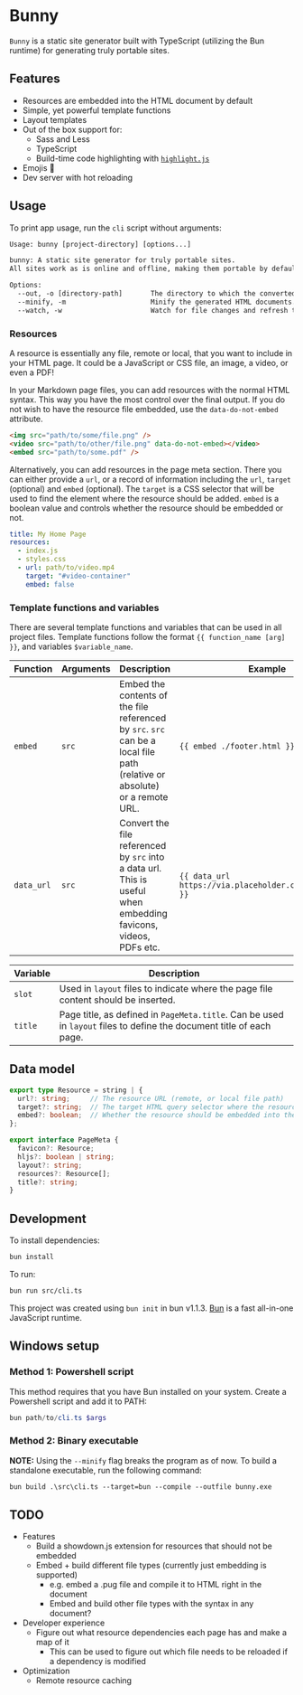 # Bunny

`Bunny` is a static site generator built with TypeScript (utilizing the Bun runtime) for generating truly portable sites.

## Features

- Resources are embedded into the HTML document by default
- Simple, yet powerful template functions
- Layout templates
- Out of the box support for:
  - Sass and Less
  - TypeScript
  - Build-time code highlighting with [`highlight.js`](https://highlightjs.org/)
- Emojis 💩
- Dev server with hot reloading

## Usage

To print app usage, run the `cli` script without arguments:

```txt
Usage: bunny [project-directory] [options...]

bunny: A static site generator for truly portable sites.
All sites work as is online and offline, making them portable by default.

Options:
  --out, -o [directory-path]       The directory to which the converted files should be placed.
  --minify, -m                     Minify the generated HTML documents.
  --watch, -w                      Watch for file changes and refresh the browser page on changes.
```

### Resources

A resource is essentially any file, remote or local, that you want to include in your HTML page. It could be a JavaScript or CSS file, an image, a video, or even a PDF!

In your Markdown page files, you can add resources with the normal HTML syntax. This way you have the most control over the final output. If you do not wish to have the resource file embedded, use the `data-do-not-embed` attribute.

```markdown
<img src="path/to/some/file.png" />
<video src="path/to/other/file.png" data-do-not-embed></video>
<embed src="path/to/some.pdf" />
```

Alternatively, you can add resources in the page meta section. There you can either provide a `url`, or a record of information including the `url`, `target` (optional) and `embed` (optional). The `target` is a CSS selector that will be used to find the element where the resource should be added. `embed` is a boolean value and controls whether the resource should be embedded or not.

```yaml
title: My Home Page
resources:
  - index.js
  - styles.css
  - url: path/to/video.mp4
    target: "#video-container"
    embed: false
```

### Template functions and variables

There are several template functions and variables that can be used in all project files. Template functions follow the format `{{ function_name [arg] }}`, and variables `$variable_name`.

|Function|Arguments|Description|Example|
|---|---|---|---|
|`embed`|`src`|Embed the contents of the file referenced by `src`. `src` can be a local file path (relative or absolute) or a remote URL. | `{{ embed ./footer.html }}` |
|`data_url`|`src`|Convert the file referenced by `src` into a data url. This is useful when embedding favicons, videos, PDFs etc. | `{{ data_url https://via.placeholder.com/600/92c952 }}` |

| Variable | Description |
|---|---|
|`slot`|Used in `layout` files to indicate where the page file content should be inserted. |
|`title`|Page title, as defined in `PageMeta.title`. Can be used in `layout` files to define the document title of each page.|

## Data model

```ts
export type Resource = string | {
  url?: string;     // The resource URL (remote, or local file path)
  target?: string;  // The target HTML query selector where the resource will be placed
  embed?: boolean;  // Whether the resource should be embedded into the HTML document
};

export interface PageMeta {
  favicon?: Resource;
  hljs?: boolean | string;
  layout?: string;
  resources?: Resource[];
  title?: string;
}
```

## Development

To install dependencies:

```bash
bun install
```

To run:

```bash
bun run src/cli.ts
```

This project was created using `bun init` in bun v1.1.3. [Bun](https://bun.sh) is a fast all-in-one JavaScript runtime.

## Windows setup

### Method 1: Powershell script

This method requires that you have Bun installed on your system.
Create a Powershell script and add it to PATH:

```powershell
bun path/to/cli.ts $args
```

### Method 2: Binary executable

**NOTE:** Using the `--minify` flag breaks the program as of now.
To build a standalone executable, run the following command:

```txt
bun build .\src\cli.ts --target=bun --compile --outfile bunny.exe
```

## TODO

- Features
  - Build a showdown.js extension for resources that should not be embedded
  - Embed + build different file types (currently just embedding is supported)
    - e.g. embed a .pug file and compile it to HTML right in the document
    - Embed and build other file types with the <?type ?> syntax in any document?
- Developer experience
  - Figure out what resource dependencies each page has and make a map of it
    - This can be used to figure out which file needs to be reloaded if a dependency is modified
- Optimization
  - Remote resource caching
